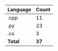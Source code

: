 | Language | Count |
|----------|-------|
| .cpp | 11 |
| .py | 23 |
| .cs | 3 |
| **Total** | **37** |
